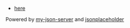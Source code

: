 * [here](https://my-json-server.typicode.com/RoscaS/fake-api)


Powered by [my-json-server](https://my-json-server.typicode.com/) and [jsonplaceholder](https://jsonplaceholder.typicode.com)
